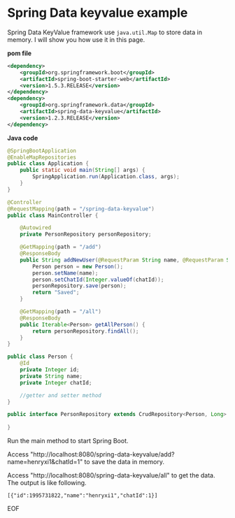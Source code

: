 # Spring Data keyvalue example
Spring Data KeyValue framework use `java.util.Map` to store data in memory. I will show you how use it in this
page.

**pom file**
```xml
<dependency>
    <groupId>org.springframework.boot</groupId>
    <artifactId>spring-boot-starter-web</artifactId>
    <version>1.5.3.RELEASE</version>
</dependency>
<dependency>
    <groupId>org.springframework.data</groupId>
    <artifactId>spring-data-keyvalue</artifactId>
    <version>1.2.3.RELEASE</version>
</dependency>
```

**Java code**
```java
@SpringBootApplication
@EnableMapRepositories
public class Application {
    public static void main(String[] args) {
        SpringApplication.run(Application.class, args);
    }
}

@Controller
@RequestMapping(path = "/spring-data-keyvalue")
public class MainController {

    @Autowired
    private PersonRepository personRepository;

    @GetMapping(path = "/add")
    @ResponseBody
    public String addNewUser(@RequestParam String name, @RequestParam String chatId) {
        Person person = new Person();
        person.setName(name);
        person.setChatId(Integer.valueOf(chatId));
        personRepository.save(person);
        return "Saved";
    }

    @GetMapping(path = "/all")
    @ResponseBody
    public Iterable<Person> getAllPerson() {
        return personRepository.findAll();
    }
}

public class Person {
    @Id
    private Integer id;
    private String name;
    private Integer chatId;

    //getter and setter method
}

public interface PersonRepository extends CrudRepository<Person, Long> {
   
}
```

Run the main method to start Spring Boot.

Access "http://localhost:8080/spring-data-keyvalue/add?name=henryxi1&chatId=1" to save the data in memory. 

Access "http://localhost:8080/spring-data-keyvalue/all" to get the data. The output is like following.

```
[{"id":1995731822,"name":"henryxi1","chatId":1}]
```

EOF